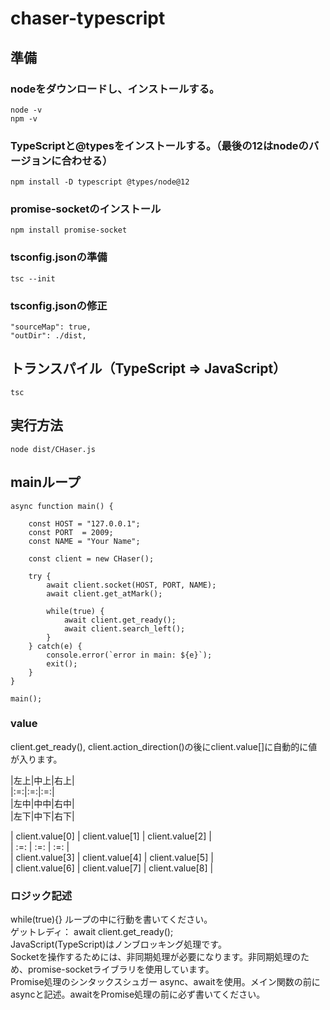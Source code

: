 # chaser-typescript

## 準備

### nodeをダウンロードし、インストールする。  
```
node -v
npm -v
```

### TypeScriptと@typesをインストールする。（最後の12はnodeのバージョンに合わせる）
```
npm install -D typescript @types/node@12
```

### promise-socketのインストール
```
npm install promise-socket
```

### tsconfig.jsonの準備
```
tsc --init
```

### tsconfig.jsonの修正
```
"sourceMap": true,
"outDir": ./dist,
```

## トランスパイル（TypeScript => JavaScript）
```
tsc
```


## 実行方法
```
node dist/CHaser.js
```

## mainループ
```TypeScript:main()
async function main() {

    const HOST = "127.0.0.1";
    const PORT  = 2009;
    const NAME = "Your Name";
    
    const client = new CHaser();
    
    try {
        await client.socket(HOST, PORT, NAME);
        await client.get_atMark();

        while(true) {
            await client.get_ready();
            await client.search_left();
        }
    } catch(e) {
        console.error(`error in main: ${e}`);
        exit();
    }
}

main();
```

### value
client.get_ready(), client.action_direction()の後にclient.value[]に自動的に値が入ります。  

|左上|中上|右上|  
|:=:|:=:|:=:|  
|左中|中中|右中|  
|左下|中下|右下|  
  

| client.value[0] | client.value[1] | client.value[2] |  
| :=: | :=: | :=: |  
| client.value[3] | client.value[4] | client.value[5] |  
| client.value[6] | client.value[7] | client.value[8] |  
  
### ロジック記述
while(true){} ループの中に行動を書いてください。  
ゲットレディ： await client.get_ready();  
JavaScript(TypeScript)はノンブロッキング処理です。  
Socketを操作するためには、非同期処理が必要になります。非同期処理のため、promise-socketライブラリを使用しています。  
Promise処理のシンタックスシュガー async、awaitを使用。メイン関数の前にasyncと記述。awaitをPromise処理の前に必ず書いてください。  
